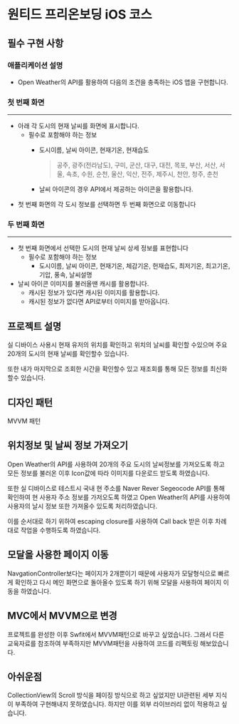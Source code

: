 # 원티드 프리온보딩 iOS 코스

## 필수 구현 사항
### 애플리케이션 설명
- Open Weather의 API를 활용하여 다음의 조건을 충족하는 iOS 앱을 구현합니다.
### 첫 번째 화면

---

- 아래 각 도시의 현재 날씨를 화면에 표시합니다.
    - 필수로 포함해야 하는 정보
        - 도시이름, 날씨 아이콘, 현재기온, 현재습도
            
            > 공주, 광주(전라남도), 구미, 군산, 대구, 대전, 목포, 부산, 서산, 서울, 속초, 수원, 순천, 울산, 익산, 전주, 제주시, 천안, 청주, 춘천
            > 
        - 날씨 아이콘의 경우 API에서 제공하는 아이콘을 활용합니다.
- 첫 번째 화면의 각 도시 정보를 선택하면 두 번째 화면으로 이동합니다

### 두 번째 화면

---

- 첫 번째 화면에서 선택한 도시의 현재 날씨 상세 정보를 표현합니다
    - 필수로 포함해야 하는 정보
        - 도시이름, 날씨 아이콘, 현재기온, 체감기온, 헌재습도, 최저기온, 최고기온, 기압, 풍속, 날씨설명
- 날씨 아이콘 이미지를 불러올땐 캐시를 활용합니다.
    - 캐시된 정보가 있다면 캐시된 이미지를 활용합니다.
    - 캐시된 정보가 없다면 API로부터 이미지를 받아옵니다.
## 프로젝트 설명 
실 디바이스 사용시 현재 유저의 위치를 확인하고 위치의 날씨를 확인할 수있으며 주요 20개의 도시의 현재 날씨를 확인할수 있습니다. 

또한 내가 마지막으로 조회한 시간을 확인할수 있고 재조회를 통해 모든 정보를 최신화 할수 있습니다.

## 디자인 패턴

MVVM 패턴

## 위치정보 및 날씨 정보 가져오기

Open Weather의 API를 사용하여 20개의 주요 도시의 날씨정보를 가져오도록 하고 모든 정보를 불러온 이후 Icon값에 따라 이미지를 다운로드 받도록 하였습니다.

또한 실 디바이스로 테스트시 국내 현 주소를 Naver Rever Segeocode API를 통해 확인하여 현 사용자 주소 정보를 가저오도록 하였고 
Open Weather의 API를 사용하여 사용자의 날시 정보 또한 가져올수 있도록 처리하였습니다.

이를 순서대로 하기 위하여 escaping closure를 사용하여 Call back 받은 이후 차례대로 작업을 수행하도록 하였습니다. 

## 모달을 사용한 페이지 이동

NavgationController보다는 페이지가 2개뿐이기 때문에 사용자가 모달형식으로 빠르게 확인하고 다시 메인 화면으로 돌아올수 있도록 하기 위해 모달을 사용하여 페이지 이동을 하였습니다.

## MVC에서 MVVM으로 변경

프로젝트를 완성한 이후 Swfit에서 MVVM패턴으로 바꾸고 싶었습니다. 그래서 다른 교육자료를 참조하여 부족하지만 MVVM패턴을 사용하여 코드를 리펙토링 해보았습니다.

## 아쉬운점

CollectionView의 Scroll 방식을 페이징 방식으로 하고 싶었지만 UI관련된 세부 지식이 부족하여 구현해내지 못하였습니다. 하지만 이를 외부 라이브러리 없이 적용하고 싶습니다.

